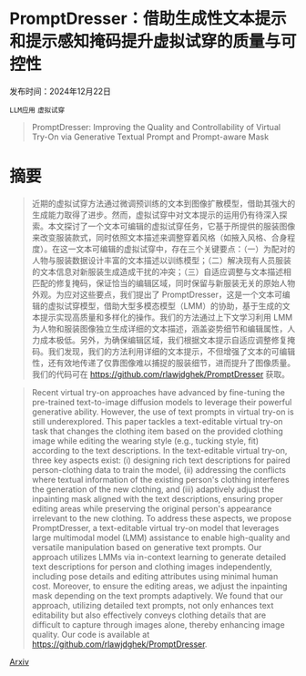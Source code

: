 # PromptDresser：借助生成性文本提示和提示感知掩码提升虚拟试穿的质量与可控性

发布时间：2024年12月22日

`LLM应用` `虚拟试穿`

> PromptDresser: Improving the Quality and Controllability of Virtual Try-On via Generative Textual Prompt and Prompt-aware Mask

# 摘要

> 近期的虚拟试穿方法通过微调预训练的文本到图像扩散模型，借助其强大的生成能力取得了进步。然而，虚拟试穿中对文本提示的运用仍有待深入探索。本文探讨了一个文本可编辑的虚拟试穿任务，它基于所提供的服装图像来改变服装款式，同时依照文本描述来调整穿着风格（如掖入风格、合身程度）。在这一文本可编辑的虚拟试穿中，存在三个关键要点：（一）为配对的人物与服装数据设计丰富的文本描述以训练模型；（二）解决现有人员服装的文本信息对新服装生成造成干扰的冲突；（三）自适应调整与文本描述相匹配的修复掩码，保证恰当的编辑区域，同时保留与新服装无关的原始人物外观。为应对这些要点，我们提出了 PromptDresser，这是一个文本可编辑的虚拟试穿模型，借助大型多模态模型（LMM）的协助，基于生成的文本提示实现高质量和多样化的操作。我们的方法通过上下文学习利用 LMM 为人物和服装图像独立生成详细的文本描述，涵盖姿势细节和编辑属性，人力成本极低。另外，为确保编辑区域，我们根据文本提示自适应调整修复掩码。我们发现，我们的方法利用详细的文本提示，不但增强了文本的可编辑性，还有效地传递了仅靠图像难以捕捉的服装细节，进而提升了图像质量。我们的代码可在 https://github.com/rlawjdghek/PromptDresser 获取。

> Recent virtual try-on approaches have advanced by fine-tuning the pre-trained text-to-image diffusion models to leverage their powerful generative ability. However, the use of text prompts in virtual try-on is still underexplored. This paper tackles a text-editable virtual try-on task that changes the clothing item based on the provided clothing image while editing the wearing style (e.g., tucking style, fit) according to the text descriptions. In the text-editable virtual try-on, three key aspects exist: (i) designing rich text descriptions for paired person-clothing data to train the model, (ii) addressing the conflicts where textual information of the existing person's clothing interferes the generation of the new clothing, and (iii) adaptively adjust the inpainting mask aligned with the text descriptions, ensuring proper editing areas while preserving the original person's appearance irrelevant to the new clothing. To address these aspects, we propose PromptDresser, a text-editable virtual try-on model that leverages large multimodal model (LMM) assistance to enable high-quality and versatile manipulation based on generative text prompts. Our approach utilizes LMMs via in-context learning to generate detailed text descriptions for person and clothing images independently, including pose details and editing attributes using minimal human cost. Moreover, to ensure the editing areas, we adjust the inpainting mask depending on the text prompts adaptively. We found that our approach, utilizing detailed text prompts, not only enhances text editability but also effectively conveys clothing details that are difficult to capture through images alone, thereby enhancing image quality. Our code is available at https://github.com/rlawjdghek/PromptDresser.

[Arxiv](https://arxiv.org/abs/2412.16978)